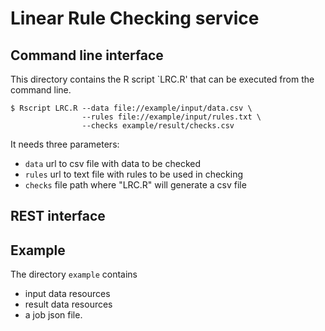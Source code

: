 # Linear Rule Checking service

## Command line interface
This directory contains the R script `LRC.R' that can be executed from the command line.

```
$ Rscript LRC.R --data file://example/input/data.csv \
                --rules file://example/input/rules.txt \
                --checks example/result/checks.csv
```

It needs three parameters:
- `data` url to csv file with data to be checked
- `rules` url to text file with rules to be used in checking
- `checks` file path where "LRC.R" will generate a csv file

## REST interface

## Example

The directory `example` contains
- input data resources
- result data resources
- a job json file.


